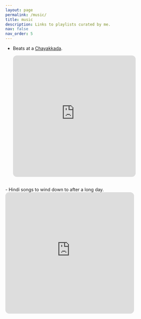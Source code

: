 ```yaml
---
layout: page
permalink: /music/
title: music
description: Links to playlists curated by me.
nav: false
nav_order: 5
---
```


- Beats at a [Chayakkada](https://www.thenewsminute.com/article/keralas-chayakkada-how-tea-shop-has-shaped-politics-cinema-and-culture-142912).

  <iframe style="border-radius:12px" src="https://open.spotify.com/embed/playlist/6DXMdlZxBLi38boZFQHeza?utm_source=generator" width="80%" height="380" frameBorder="0" allowfullscreen="" allow="autoplay; clipboard-write; encrypted-media; fullscreen; picture-in-picture" loading="lazy"></iframe>

<br>
- Hindi songs to wind down to after a long day.

  <iframe style="border-radius:12px" src="https://open.spotify.com/embed/playlist/68j5RZwZ6PhFWSxk1AAEss?utm_source=generator" width="80%" height="380" frameBorder="0" allowfullscreen="" allow="autoplay; clipboard-write; encrypted-media; fullscreen; picture-in-picture" loading="lazy"></iframe>
